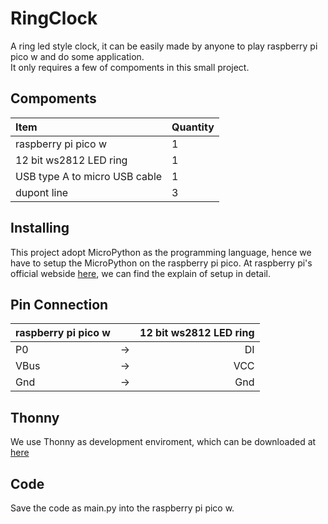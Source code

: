 # RingClock
A ring led style clock, it can be easily made by anyone to play raspberry pi pico w and do some application.</br>
It only requires a few of compoments in this small project.

## Compoments
| Item | Quantity |
| :---- | :---- |
| raspberry pi pico w | 1 |
| 12 bit ws2812 LED ring | 1 |
| USB type A to micro USB cable | 1 |
| dupont line | 3 |

## Installing
This project adopt MicroPython as the programming language, hence we have to setup the MicroPython on the raspberry pi pico. At raspberry pi's official webside [here](https://www.raspberrypi.com/documentation/microcontrollers/micropython.html), we can find the explain of setup in detail.

## Pin Connection
| raspberry pi pico w | | 12 bit ws2812 LED ring |
| :--- | :---: |---: |
| P0 | -> | DI |
| VBus | -> | VCC |
| Gnd | -> | Gnd |

## Thonny
We use Thonny as development enviroment, which can be downloaded at [here](https://thonny.org/)

## Code
Save the code as main.py into the raspberry pi pico w.
